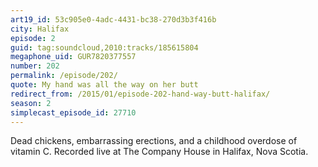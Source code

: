 ```yaml
---
art19_id: 53c905e0-4adc-4431-bc38-270d3b3f416b
city: Halifax
episode: 2
guid: tag:soundcloud,2010:tracks/185615804
megaphone_uid: GUR7820377557
number: 202
permalink: /episode/202/
quote: My hand was all the way on her butt
redirect_from: /2015/01/episode-202-hand-way-butt-halifax/
season: 2
simplecast_episode_id: 27710
---
```


Dead chickens, embarrassing erections, and a childhood overdose of vitamin C. Recorded live at The Company House in Halifax, Nova Scotia.
